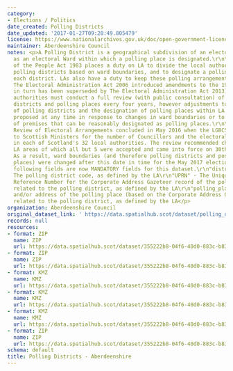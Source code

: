 ```yaml
---
category:
- Elections / Politics
date_created: Polling Districts
date_updated: '2017-01-27T09:28:49.805479'
license: https://www.nationalarchives.gov.uk/doc/open-government-licence/version/3/
maintainer: Aberdeenshire Council
notes: <p>A Polling District is a geographical subdivision of an electoral area such
  as an electoral Ward within which a polling place is designated.\r\n\r\nThe Representation
  of the People Act 1983 places a duty on LA to divide the local authority area into
  polling districts based on ward boundaries, and to designate a polling place for
  each district. LAs also have a duty to keep these polling arrangements under review.
  The Electoral Administration Act 2006 introduced amendments to the 1983 Act (which
  in turn has been superseded by The Electoral Administration Act 2013). Now local
  authorities must conduct a full review (with public consultation) of its polling
  districts and polling places every four years, however adjustments to the boundaries
  of polling districts and the designation of polling places within LA wards can be
  proposed at any time in response to changes in ward boundaries or to the availability
  of premises that can be reasonably designated as polling places.\r\n\r\nThe Fifth
  Review of Electoral Arrangements concluded in May 2016 when the LGBCS made recommendations
  to Scottish Ministers for the number of Councillors and the electoral ward boundaries
  in each of Scotland's 32 local authorities. The review recommended changes in 30
  LA areas of which all but 5 were accepted and came into force on 30th Sept 2016.
  As a result, ward boundaries (and therefore polling districts and possibly polling
  places) were changed after this date in time for the May 2017 elections.\r\n\r\nThe
  following fields are now MANDATORY fields for this dataset.\r\n"district_code" -
  The polling district code, as defined by the LA\r\n"UPRN" - The Unique Property
  Reference Number for the Corporate Address Gazeteer record of the polling place
  related to the polling district, as defined by the LA\r\n"polling_place" - The name
  and/or address of the polling place (based on the Corporate Address Gazeteer record)
  related to the polling district, as defined by the LA</p>
organization: Aberdeenshire Council
original_dataset_link: ' https://data.spatialhub.scot/dataset/polling_districts-as'
records: null
resources:
- format: ZIP
  name: ZIP
  url: https://data.spatialhub.scot/dataset/355222b8-04f6-40d0-883c-b83714fcb8ed/resource/d77d2d17-b2c8-48bf-90e2-16b8d16c6174/download/abshirepollingdistricts.zip
- format: ZIP
  name: ZIP
  url: https://data.spatialhub.scot/dataset/355222b8-04f6-40d0-883c-b83714fcb8ed/resource/093745f6-0bfd-4519-be46-12d6a63691c6/download/polling_districts_2018_09.zip
- format: KMZ
  name: KMZ
  url: https://data.spatialhub.scot/dataset/355222b8-04f6-40d0-883c-b83714fcb8ed/resource/212a5a54-9add-4b76-9c1b-b87ea8740fd9/download/polling_districts_ge2019.kmz
- format: KMZ
  name: KMZ
  url: https://data.spatialhub.scot/dataset/355222b8-04f6-40d0-883c-b83714fcb8ed/resource/6dae1ccd-76d7-41aa-a5d8-946cf7594d65/download/abshire-polling-districts-2020-06.kmz
- format: KMZ
  name: KMZ
  url: https://data.spatialhub.scot/dataset/355222b8-04f6-40d0-883c-b83714fcb8ed/resource/d2d0c869-45a1-4743-b1f1-384a312632ad/download/abdnshire-polling-districts-2021-04-01.kmz
- format: ZIP
  name: ZIP
  url: https://data.spatialhub.scot/dataset/355222b8-04f6-40d0-883c-b83714fcb8ed/resource/a59e1a66-e09b-44a7-af20-0823f0fb593b/download/pollingdistricts2022.zip
schema: default
title: Polling Districts - Aberdeenshire
---
```

